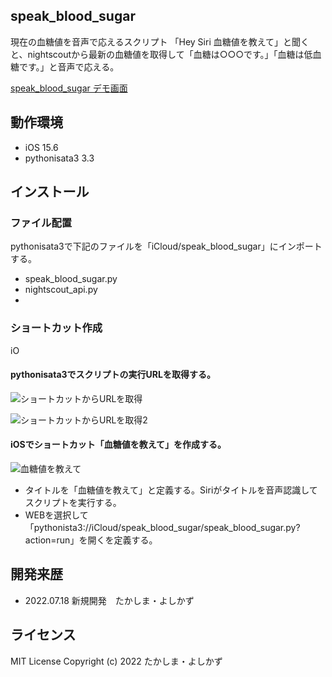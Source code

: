 ## speak_blood_sugar
現在の血糖値を音声で応えるスクリプト
「Hey Siri 血糖値を教えて」と聞くと、nightscoutから最新の血糖値を取得して「血糖は○○○です。」「血糖は低血糖です。」と音声で応える。

[speak_blood_sugar デモ画面](https://twitter.com/takobouzu00/status/1549169086948872192?s=21&t=t9s2WZuuHtxIFTRZDKIujA)

## 動作環境
- iOS 15.6
- pythonisata3 3.3
## インストール
### ファイル配置
pythonisata3で下記のファイルを「iCloud/speak_blood_sugar」にインポートする。
- speak_blood_sugar.py
- nightscout_api.py
- 
### ショートカット作成

iO

#### pythonisata3でスクリプトの実行URLを取得する。

![ショートカットからURLを取得](https://user-images.githubusercontent.com/108761384/179634718-3373481f-3b86-4ee1-9f2e-d3d761c42bb8.png)

![ショートカットからURLを取得2](https://user-images.githubusercontent.com/108761384/179635675-fb391f3d-fd47-45ac-97d7-b361c3e9165f.png)

#### iOSでショートカット「血糖値を教えて」を作成する。

![血糖値を教えて](https://user-images.githubusercontent.com/108761384/179632536-b2fb3575-733a-4ffc-b9a7-63e0f1acc33a.png)

- タイトルを「血糖値を教えて」と定義する。Siriがタイトルを音声認識してスクリプトを実行する。
- WEBを選択して「pythonista3://iCloud/speak_blood_sugar/speak_blood_sugar.py?action=run」を開くを定義する。



## 開発来歴
- 2022.07.18 新規開発　たかしま・よしかず
## ライセンス
MIT License
Copyright (c) 2022 たかしま・よしかず
